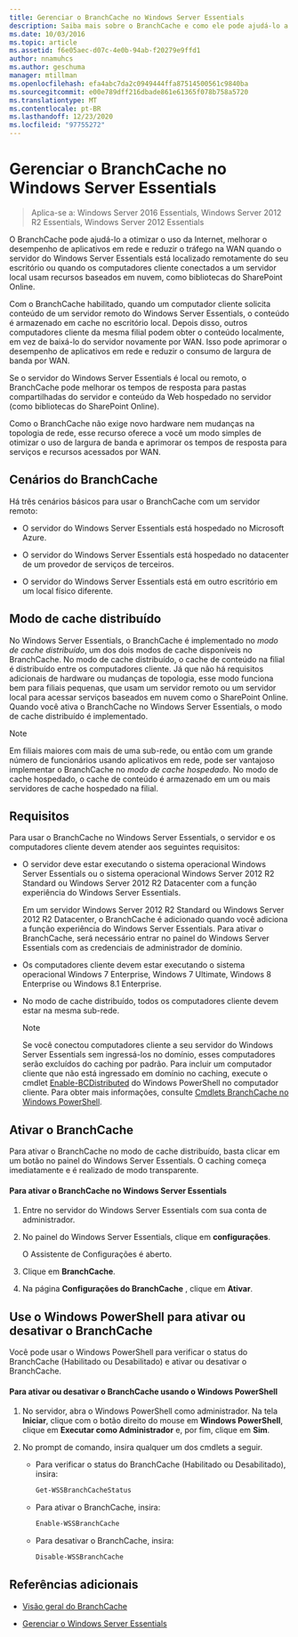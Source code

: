 ```yaml
---
title: Gerenciar o BranchCache no Windows Server Essentials
description: Saiba mais sobre o BranchCache e como ele pode ajudá-lo a otimizar o uso da Internet, melhorar o desempenho de aplicativos em rede e reduzir o tráfego na sua WAN.
ms.date: 10/03/2016
ms.topic: article
ms.assetid: f6e05aec-d07c-4e0b-94ab-f20279e9ffd1
author: nnamuhcs
ms.author: geschuma
manager: mtillman
ms.openlocfilehash: efa4abc7da2c0949444ffa87514500561c9840ba
ms.sourcegitcommit: e00e789dff216dbade861e61365f078b758a5720
ms.translationtype: MT
ms.contentlocale: pt-BR
ms.lasthandoff: 12/23/2020
ms.locfileid: "97755272"
---
```

# <a name="manage-branchcache-in-windows-server-essentials"></a>Gerenciar o BranchCache no Windows Server Essentials

>Aplica-se a: Windows Server 2016 Essentials, Windows Server 2012 R2 Essentials, Windows Server 2012 Essentials

O BranchCache pode ajudá-lo a otimizar o uso da Internet, melhorar o desempenho de aplicativos em rede e reduzir o tráfego na WAN quando o servidor do Windows Server Essentials está localizado remotamente do seu escritório ou quando os computadores cliente conectados a um servidor local usam recursos baseados em nuvem, como bibliotecas do SharePoint Online.

 Com o BranchCache habilitado, quando um computador cliente solicita conteúdo de um servidor remoto do Windows Server Essentials, o conteúdo é armazenado em cache no escritório local. Depois disso, outros computadores cliente da mesma filial podem obter o conteúdo localmente, em vez de baixá-lo do servidor novamente por WAN. Isso pode aprimorar o desempenho de aplicativos em rede e reduzir o consumo de largura de banda por WAN.

 Se o servidor do Windows Server Essentials é local ou remoto, o BranchCache pode melhorar os tempos de resposta para pastas compartilhadas do servidor e conteúdo da Web hospedado no servidor (como bibliotecas do SharePoint Online).

 Como o BranchCache não exige novo hardware nem mudanças na topologia de rede, esse recurso oferece a você um modo simples de otimizar o uso de largura de banda e aprimorar os tempos de resposta para serviços e recursos acessados por WAN.

## <a name="branchcache-scenarios"></a>Cenários do BranchCache
 Há três cenários básicos para usar o BranchCache com um servidor remoto:

-   O servidor do Windows Server Essentials está hospedado no Microsoft Azure.

-   O servidor do Windows Server Essentials está hospedado no datacenter de um provedor de serviços de terceiros.

-   O servidor do Windows Server Essentials está em outro escritório em um local físico diferente.

## <a name="distributed-cache-mode"></a>Modo de cache distribuído
 No Windows Server Essentials, o BranchCache é implementado no *modo de cache distribuído*, um dos dois modos de cache disponíveis no BranchCache. No modo de cache distribuído, o cache de conteúdo na filial é distribuído entre os computadores cliente. Já que não há requisitos adicionais de hardware ou mudanças de topologia, esse modo funciona bem para filiais pequenas, que usam um servidor remoto ou um servidor local para acessar serviços baseados em nuvem como o SharePoint Online. Quando você ativa o BranchCache no Windows Server Essentials, o modo de cache distribuído é implementado.

> [!NOTE]
>  Em filiais maiores com mais de uma sub-rede, ou então com um grande número de funcionários usando aplicativos em rede, pode ser vantajoso implementar o BranchCache no *modo de cache hospedado*. No modo de cache hospedado, o cache de conteúdo é armazenado em um ou mais servidores de cache hospedado na filial.

## <a name="requirements"></a>Requisitos
 Para usar o BranchCache no Windows Server Essentials, o servidor e os computadores cliente devem atender aos seguintes requisitos:

-   O servidor deve estar executando o sistema operacional Windows Server Essentials ou o sistema operacional Windows Server 2012 R2 Standard ou Windows Server 2012 R2 Datacenter com a função experiência do Windows Server Essentials.

     Em um servidor Windows Server 2012 R2 Standard ou Windows Server 2012 R2 Datacenter, o BranchCache é adicionado quando você adiciona a função experiência do Windows Server Essentials. Para ativar o BranchCache, será necessário entrar no painel do Windows Server Essentials com as credenciais de administrador de domínio.

-   Os computadores cliente devem estar executando o sistema operacional Windows 7 Enterprise, Windows 7 Ultimate, Windows 8 Enterprise ou Windows 8.1 Enterprise.

-   No modo de cache distribuído, todos os computadores cliente devem estar na mesma sub-rede.

    > [!NOTE]
    >  Se você conectou computadores cliente a seu servidor do Windows Server Essentials sem ingressá-los no domínio, esses computadores serão excluídos do caching por padrão. Para incluir um computador cliente que não está ingressado em domínio no caching, execute o cmdlet [Enable-BCDistributed](https://technet.microsoft.com/library/hh848398.aspx) do Windows PowerShell no computador cliente. Para obter mais informações, consulte [Cmdlets BranchCache no Windows PowerShell](https://technet.microsoft.com/library/hh848392.aspx).


## <a name="turn-branchcache-on"></a>Ativar o BranchCache
 Para ativar o BranchCache no modo de cache distribuído, basta clicar em um botão no painel do Windows Server Essentials. O caching começa imediatamente e é realizado de modo transparente.

#### <a name="to-turn-on-branchcache-in-windows-server-essentials"></a>Para ativar o BranchCache no Windows Server Essentials

1.  Entre no servidor do Windows Server Essentials com sua conta de administrador.

2.  No painel do Windows Server Essentials, clique em **configurações**.

     O Assistente de Configurações é aberto.

3.  Clique em **BranchCache**.

4.  Na página **Configurações do BranchCache** , clique em **Ativar**.

## <a name="use-windows-powershell-to-turn-branchcache-on-or-off"></a>Use o Windows PowerShell para ativar ou desativar o BranchCache
 Você pode usar o Windows PowerShell para verificar o status do BranchCache (Habilitado ou Desabilitado) e ativar ou desativar o BranchCache.

#### <a name="to-turn-branchcache-on-or-off-using-windows-powershell"></a>Para ativar ou desativar o BranchCache usando o Windows PowerShell

1.  No servidor, abra o Windows PowerShell como administrador. Na tela **Iniciar**, clique com o botão direito do mouse em **Windows PowerShell**, clique em **Executar como Administrador** e, por fim, clique em **Sim**.

2.  No prompt de comando, insira qualquer um dos cmdlets a seguir.

    -   Para verificar o status do BranchCache (Habilitado ou Desabilitado), insira:

        ```powershell
        Get-WSSBranchCacheStatus
        ```

    -   Para ativar o BranchCache, insira:

        ```powershell
        Enable-WSSBranchCache
        ```

    -   Para desativar o BranchCache, insira:

        ```powershell
        Disable-WSSBranchCache
        ```

## <a name="additional-references"></a>Referências adicionais

-   [Visão geral do BranchCache](/previous-versions/windows/it-pro/windows-server-2012-R2-and-2012/hh831696(v=ws.11))

-   [Gerenciar o Windows Server Essentials](Manage-Windows-Server-Essentials.md)
